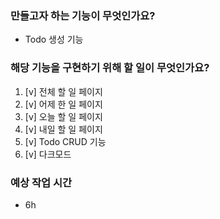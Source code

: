 ### 만들고자 하는 기능이 무엇인가요?
- Todo 생성 기능

### 해당 기능을 구현하기 위해 할 일이 무엇인가요?
1. [v] 전체 할 일 페이지
2. [v] 어제 한 일 페이지
3. [v] 오늘 할 일 페이지
4. [v] 내일 할 일 페이지
5. [v] Todo CRUD 기능
6. [v] 다크모드

### 예상 작업 시간
- 6h
